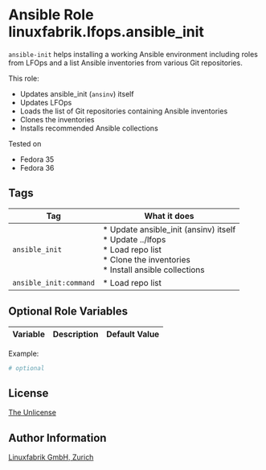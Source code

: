 # Ansible Role linuxfabrik.lfops.ansible_init

`ansible-init` helps installing a working Ansible environment including roles from LFOps and a list Ansible inventories from various Git repositories.

This role:

* Updates ansible_init (`ansinv`) itself
* Updates LFOps
* Loads the list of Git repositories containing Ansible inventories
* Clones the inventories
* Installs recommended Ansible collections

Tested on

* Fedora 35
* Fedora 36



## Tags

| Tag           | What it does                                 |
| ---           | ------------                                 |
| `ansible_init` | * Update ansible_init (ansinv) itself<br>* Update ../lfops<br>* Load repo list<br>* Clone the inventories<br>* Install ansible collections |
| `ansible_init:command` | * Load repo list | 


## Optional Role Variables

| Variable | Description | Default Value |
| -------- | ----------- | ------------- |

Example:
```yaml
# optional
```


## License

[The Unlicense](https://unlicense.org/)


## Author Information

[Linuxfabrik GmbH, Zurich](https://www.linuxfabrik.ch)
